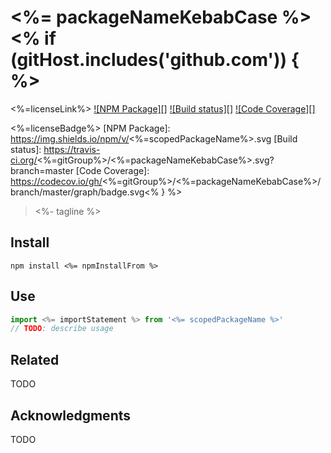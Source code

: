 # <%= packageNameKebabCase %><% if (gitHost.includes('github.com')) { %>
<%=licenseLink%>
[![NPM Package][]](https://npmjs.org/package/<%=scopedPackageName%>)
[![Build status][]](https://travis-ci.org/<%=gitGroup%>/<%=packageNameKebabCase%>)
[![Code Coverage][]](https://codecov.io/gh/<%=gitGroup%>/<%=packageNameKebabCase%>)

<%=licenseBadge%>
[NPM Package]: https://img.shields.io/npm/v/<%=scopedPackageName%>.svg
[Build status]: https://travis-ci.org/<%=gitGroup%>/<%=packageNameKebabCase%>.svg?branch=master
[Code Coverage]: https://codecov.io/gh/<%=gitGroup%>/<%=packageNameKebabCase%>/branch/master/graph/badge.svg<% } %>

> <%- tagline %>

## Install

``` shell
npm install <%= npmInstallFrom %>
```

## Use

``` typescript
import <%= importStatement %> from '<%= scopedPackageName %>'
// TODO: describe usage
```

## Related

TODO

## Acknowledgments

TODO
